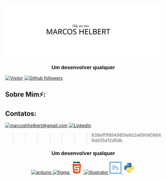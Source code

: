 <img src="./assets/GitHubHeader.svg">
<h3 align="center">Um desenvolver qualquer</h3>

[![Visitor](https://visitor-badge.laobi.icu/badge?page_id=MarcosHADM.MarcosHADM)](https://github.com/MarcosHADM) [![Github followers](https://img.shields.io/github/followers/MarcosHADM.svg?style=social&label=Follow&maxAge=2592000)](https://github.com/MarcosHADM?tab=followers)

<div> <h2> Sobre Mim⚡:</h2>

</div>


<div> <h2>Contatos:</h2>

<a href="mailto:ConnectWith@laxmena.com">![marcoshhelbert@gmail.com](https://img.shields.io/badge/Gmail-D14836?style=for-the-badge&logo=gmail&logoColor=white)</a> <a href="https://www.linkedin.com/in/marcos-helbert-806861219/">![LinkedIn](https://img.shields.io/badge/LinkedIn-0077B5?style=for-the-badge&logo=linkedin&logoColor=white)</a>
</div>

>>>>>>> 838eff1f894985fe602e690408646dd35d12d5db

<h3 align="center">Um desenvolver qualquer</h3>

<p align="center"> 
    <a href="https://www.arduino.cc/" target="_blank" rel="noreferrer"> 
        <img src="https://cdn.worldvectorlogo.com/logos/arduino-1.svg" alt="arduino" width="40" height="40"/> 
    </a> 
    <a href="https://www.figma.com/" target="_blank" rel="noreferrer"> 
        <img src="https://www.vectorlogo.zone/logos/figma/figma-icon.svg" alt="figma" width="40" height="40"/> 
    </a> 
    <a href="https://www.w3.org/html/" target="_blank" rel="noreferrer"> 
        <img src="https://raw.githubusercontent.com/devicons/devicon/master/icons/html5/html5-original-wordmark.svg" alt="html5" width="40" height="40"/> 
    </a> 
    <a href="https://www.adobe.com/in/products/illustrator.html" target="_blank" rel="noreferrer">  
        <img src="https://www.vectorlogo.zone/logos/adobe_illustrator/adobe_illustrator-icon.svg" alt="illustrator" width="40" height="40"/> 
    </a> 
    <a href="https://www.photoshop.com/en" target="_blank" rel="noreferrer"> 
        <img src="https://raw.githubusercontent.com/devicons/devicon/master/icons/photoshop/photoshop-line.svg" alt="photoshop" width="40" height="40"/> 
    </a> 
    <a href="https://www.python.org" target="_blank" rel="noreferrer"> 
        <img src="https://raw.githubusercontent.com/devicons/devicon/master/icons/python/python-original.svg" alt="python" width="40" height="40"/> 
    </a> 
</p>

